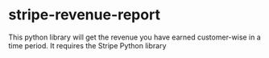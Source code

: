 stripe-revenue-report
=====================

This python library will get the revenue you have earned customer-wise in a time period. It requires the Stripe Python library